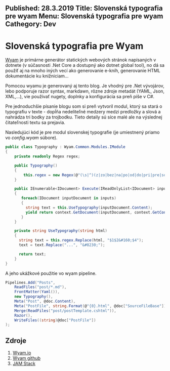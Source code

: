Published: 28.3.2019
Title: Slovenská typografia pre wyam
Menu: Slovenská typografia pre wyam
Cathegory: Dev
---
# Slovenská typografia pre Wyam
[Wyam](https://wyam.io/) je primárne generátor statických webových stránok napísaných v dotnete (v súčasnosti .Net Core a dostupný ako dotnet global tool), no dá sa použiť aj na mnoho iných vecí ako generovanie e-kníh, generovanie HTML dokumentácie ku knižniciam...

Pomocou wyamu je generovaný aj tento blog. Je vhodný pre .Net vývojárov, lebo podporuje razor syntax, markdawn, rôzne zdroje metadát (YAML, Json, XML,...), vie používať nugety, doplnky a konfigurácia sa preň píše v C#.

Pre jednoduchšie písanie blogu som si preň vytvoril modul, ktorý sa stará o typografiu v texte - dopĺňa nedeliteľné medzery medzi predložky a slová a nahrádza tri bodky za trojbodku.
Tieto detaily sú síce malé ale na výslednej čitateľnosti textu sa prejavia.

Nasledujúci kód je pre modul slovenskej typografie (je umiestnený priamo vo _config.wyam_ súbore).

```cs
public class Typography : Wyam.Common.Modules.IModule
{
    private readonly Regex regex;

    public Typography()
    {
        this.regex = new Regex(@"(\s|^)(z|zo|bez|na|po|od|do|pri|pre|so|miesto|o|v|s|za|a|i|ani|aj|najprv|potom|ešte|ale|no|lež|jednako|alebo|buď|či|že|aby|čo|aký|ktorý|kde|keď|kým|kde|čo|akoby|lebo|pretože|predsa)(\s+)([^\p{Cc}\p{Cf}\p{Z}]+)", RegexOptions.Compiled | RegexOptions.IgnoreCase);
    }

    public IEnumerable<IDocument> Execute(IReadOnlyList<IDocument> inputs, IExecutionContext context)
    {
       foreach(IDocument inputDocument in inputs)
       {
         string text = this.UseTypography(inputDocument.Content);
         yield return context.GetDocument(inputDocument, context.GetContentStream(text), null, true);
       }
    }

    private string UseTypography(string html)
    {
      string text = this.regex.Replace(html, "$1$2&#160;$4");
      text = text.Replace("...", "&#8230;");

      return text;
    }
}
```

A jeho ukážkové použitie vo wyam pipeline.

```cs
Pipelines.Add("Posts",
    ReadFiles("post/*.md"),
    FrontMatter(Yaml()),
    new Typography(),
    Meta("Post", @doc.Content),
    Meta("PostFile", string.Format(@"{0}.html", @doc["SourceFileBase"])),
    Merge(ReadFiles("post/postTemplate.cshtml")),
    Razor(),
    WriteFiles((string)@doc["PostFile"])
);
```

## Zdroje
1. [Wyam.io](https://wyam.io/)
1. [Wyam github](https://github.com/Wyamio/Wyam)
1. [JAM Stack](https://jamstack.org/)